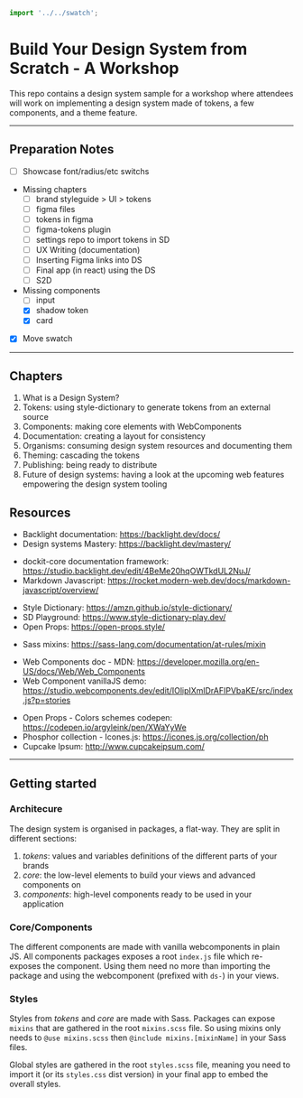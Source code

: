 ```js script
import '../../swatch';
```

# Build Your Design System from Scratch - A Workshop

This repo contains a design system sample for a workshop where
attendees will work on implementing a design system made of
tokens, a few components, and a theme feature.

<ds-swatch></ds-swatch>

---

## Preparation Notes

- [ ] Showcase font/radius/etc switchs
- Missing chapters
  - [ ] brand styleguide > UI > tokens
  - [ ] figma files
  - [ ] tokens in figma
  - [ ] figma-tokens plugin
  - [ ] settings repo to import tokens in SD
  - [ ] UX Writing (documentation)
  - [ ] Inserting Figma links into DS
  - [ ] Final app (in react) using the DS
  - [ ] S2D
- Missing components
  - [ ] input
  - [x] shadow token
  - [x] card
- [x] Move swatch

---

## Chapters

1. What is a Design System?
2. Tokens: using style-dictionary to generate tokens from an
   external source
3. Components: making core elements with WebComponents
4. Documentation: creating a layout for consistency
5. Organisms: consuming design system resources and documenting them
6. Theming: cascading the tokens
7. Publishing: being ready to distribute
8. Future of design systems: having a look at the upcoming
   web features empowering the design system tooling

## Resources

- Backlight documentation: https://backlight.dev/docs/
- Design systems Mastery: https://backlight.dev/mastery/

* dockit-core documentation framework: https://studio.backlight.dev/edit/4BeMe20hqOWTkdUL2NuJ/
* Markdown Javascript: https://rocket.modern-web.dev/docs/markdown-javascript/overview/

- Style Dictionary: https://amzn.github.io/style-dictionary/
- SD Playground: https://www.style-dictionary-play.dev/
- Open Props: https://open-props.style/

* Sass mixins: https://sass-lang.com/documentation/at-rules/mixin

- Web Components doc - MDN: https://developer.mozilla.org/en-US/docs/Web/Web_Components
- Web Component vanillaJS demo: https://studio.webcomponents.dev/edit/IOlipIXmlDrAFIPVbaKE/src/index.js?p=stories

* Open Props - Colors schemes codepen: https://codepen.io/argyleink/pen/XWaYyWe
* Phosphor collection - Icones.js: https://icones.js.org/collection/ph
* Cupcake Ipsum: http://www.cupcakeipsum.com/

---

## Getting started

### Architecure

The design system is organised in packages, a flat-way. They are split in different
sections:

1. _tokens_: values and variables definitions of the different parts of your brands
2. _core_: the low-level elements to build your views and advanced components on
3. _components_: high-level components ready to be used in your application

### Core/Components

The different components are made with vanilla webcomponents in plain JS. All components
packages exposes a root `index.js` file which re-exposes the component. Using them need
no more than importing the package and using the webcomponent (prefixed with `ds-`) in
your views.

### Styles

Styles from _tokens_ and _core_ are made with Sass. Packages can expose `mixins` that are
gathered in the root `mixins.scss` file. So using mixins only needs to `@use mixins.scss`
then `@include mixins.[mixinName]` in your Sass files.

Global styles are gathered in the root `styles.scss` file, meaning you need to import it
(or its `styles.css` dist version) in your final app to embed the overall styles.
